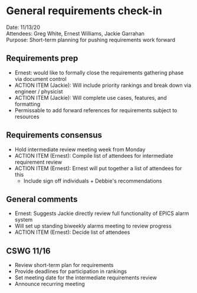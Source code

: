 # General requirements check-in
Date: 11/13/20  
Attendees: Greg White, Ernest Williams, Jackie Garrahan  
Purpose: Short-term planning for pushing requirements work forward  

## Requirements prep 
* Ernest: would like to formally close the requirements gathering phase via document control
* ACTION ITEM (Jackie): Will include priority rankings and break down via engineer / physicist
* ACTION ITEM (Jackie): Will complete use cases, features, and formatting 
* Permissable to add forward references for requirements subject to resources

## Requirements consensus
* Hold intermediate review meeting week from Monday
* ACTION ITEM (Ernest): Compile list of attendees for intermediate requirement review
* ACTION ITEM (Ernest): Ernest will put together a list of attendees for this 
    * Include sign off individuals + Debbie's recommendations

## General comments
* Ernest: Suggests Jackie directly review full functionality of EPICS alarm system
* Will set up standing biweekly alarms meeting to review progress 
* ACTION ITEM (Ernest): Decide list of attendees

## CSWG 11/16
* Review short-term plan for requirements
* Provide deadlines for participation in rankings
* Set meeting date for the intermediate requirements review
* Announce recurring meeting